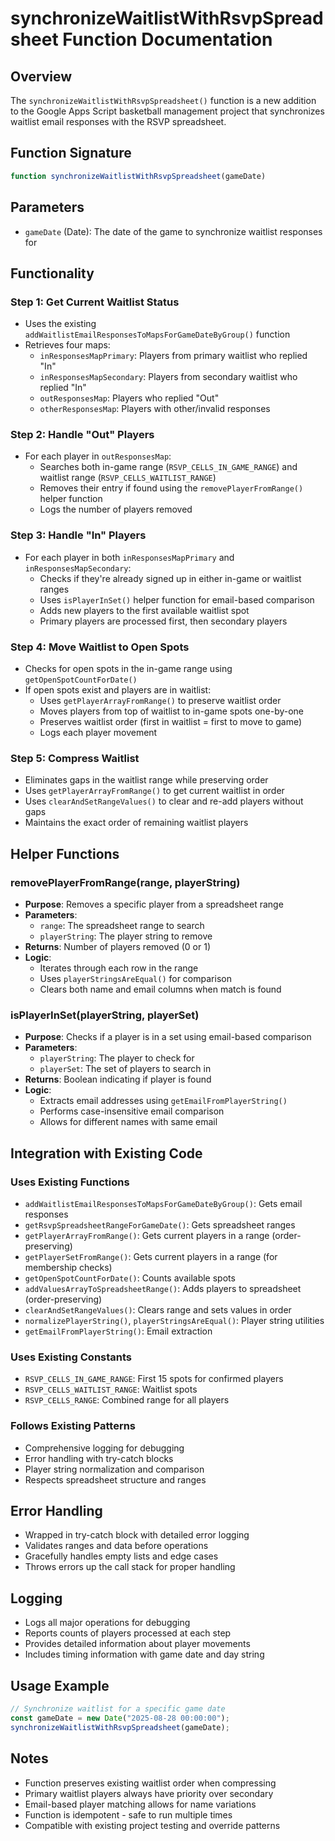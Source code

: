 # synchronizeWaitlistWithRsvpSpreadsheet Function Documentation

## Overview
The `synchronizeWaitlistWithRsvpSpreadsheet()` function is a new addition to the Google Apps Script basketball management project that synchronizes waitlist email responses with the RSVP spreadsheet.

## Function Signature
```javascript
function synchronizeWaitlistWithRsvpSpreadsheet(gameDate)
```

## Parameters
- `gameDate` (Date): The date of the game to synchronize waitlist responses for

## Functionality

### Step 1: Get Current Waitlist Status
- Uses the existing `addWaitlistEmailResponsesToMapsForGameDateByGroup()` function
- Retrieves four maps:
  - `inResponsesMapPrimary`: Players from primary waitlist who replied "In"
  - `inResponsesMapSecondary`: Players from secondary waitlist who replied "In"  
  - `outResponsesMap`: Players who replied "Out"
  - `otherResponsesMap`: Players with other/invalid responses

### Step 2: Handle "Out" Players
- For each player in `outResponsesMap`:
  - Searches both in-game range (`RSVP_CELLS_IN_GAME_RANGE`) and waitlist range (`RSVP_CELLS_WAITLIST_RANGE`)
  - Removes their entry if found using the `removePlayerFromRange()` helper function
  - Logs the number of players removed

### Step 3: Handle "In" Players
- For each player in both `inResponsesMapPrimary` and `inResponsesMapSecondary`:
  - Checks if they're already signed up in either in-game or waitlist ranges
  - Uses `isPlayerInSet()` helper function for email-based comparison
  - Adds new players to the first available waitlist spot
  - Primary players are processed first, then secondary players

### Step 4: Move Waitlist to Open Spots
- Checks for open spots in the in-game range using `getOpenSpotCountForDate()`
- If open spots exist and players are in waitlist:
  - Uses `getPlayerArrayFromRange()` to preserve waitlist order
  - Moves players from top of waitlist to in-game spots one-by-one
  - Preserves waitlist order (first in waitlist = first to move to game)
  - Logs each player movement

### Step 5: Compress Waitlist
- Eliminates gaps in the waitlist range while preserving order
- Uses `getPlayerArrayFromRange()` to get current waitlist in order
- Uses `clearAndSetRangeValues()` to clear and re-add players without gaps
- Maintains the exact order of remaining waitlist players

## Helper Functions

### removePlayerFromRange(range, playerString)
- **Purpose**: Removes a specific player from a spreadsheet range
- **Parameters**: 
  - `range`: The spreadsheet range to search
  - `playerString`: The player string to remove
- **Returns**: Number of players removed (0 or 1)
- **Logic**: 
  - Iterates through each row in the range
  - Uses `playerStringsAreEqual()` for comparison
  - Clears both name and email columns when match is found

### isPlayerInSet(playerString, playerSet)
- **Purpose**: Checks if a player is in a set using email-based comparison
- **Parameters**:
  - `playerString`: The player to check for
  - `playerSet`: The set of players to search in
- **Returns**: Boolean indicating if player is found
- **Logic**:
  - Extracts email addresses using `getEmailFromPlayerString()`
  - Performs case-insensitive email comparison
  - Allows for different names with same email

## Integration with Existing Code

### Uses Existing Functions
- `addWaitlistEmailResponsesToMapsForGameDateByGroup()`: Gets email responses
- `getRsvpSpreadsheetRangeForGameDate()`: Gets spreadsheet ranges
- `getPlayerArrayFromRange()`: Gets current players in a range (order-preserving)
- `getPlayerSetFromRange()`: Gets current players in a range (for membership checks)
- `getOpenSpotCountForDate()`: Counts available spots
- `addValuesArrayToSpreadsheetRange()`: Adds players to spreadsheet (order-preserving)
- `clearAndSetRangeValues()`: Clears range and sets values in order
- `normalizePlayerString()`, `playerStringsAreEqual()`: Player string utilities
- `getEmailFromPlayerString()`: Email extraction

### Uses Existing Constants
- `RSVP_CELLS_IN_GAME_RANGE`: First 15 spots for confirmed players
- `RSVP_CELLS_WAITLIST_RANGE`: Waitlist spots
- `RSVP_CELLS_RANGE`: Combined range for all players

### Follows Existing Patterns
- Comprehensive logging for debugging
- Error handling with try-catch blocks
- Player string normalization and comparison
- Respects spreadsheet structure and ranges

## Error Handling
- Wrapped in try-catch block with detailed error logging
- Validates ranges and data before operations
- Gracefully handles empty lists and edge cases
- Throws errors up the call stack for proper handling

## Logging
- Logs all major operations for debugging
- Reports counts of players processed at each step
- Provides detailed information about player movements
- Includes timing information with game date and day string

## Usage Example
```javascript
// Synchronize waitlist for a specific game date
const gameDate = new Date("2025-08-28 00:00:00");
synchronizeWaitlistWithRsvpSpreadsheet(gameDate);
```

## Notes
- Function preserves existing waitlist order when compressing
- Primary waitlist players always have priority over secondary
- Email-based player matching allows for name variations
- Function is idempotent - safe to run multiple times
- Compatible with existing project testing and override patterns